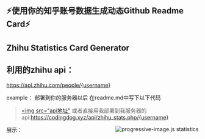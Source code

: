 <p align="center">
  <h2>⚡使用你的知乎账号数据生成动态Github Readme Card⚡</h2>
  <h2>Zhihu Statistics Card Generator</h2>
</p>

## 利用的zhihu api：
https://api.zhihu.com/people/{username}

example：
部署到你的服务器以后 在readme.md中写下以下代码
> <a href="xxx"><img src="api地址"</a>
或者直接用我部署到我服务器的api:https://codingdog.xyz/api/zhihu_stats.php/{username}

展示：
<a href="https://github.com/CodingDogzxg/MessAround"><img src="https://github-readme-stats.vercel.app/api/pin/?username=CodingDogzxg&repo=MessAround" alt="progressive-image.js statistics" align="right"></a>
